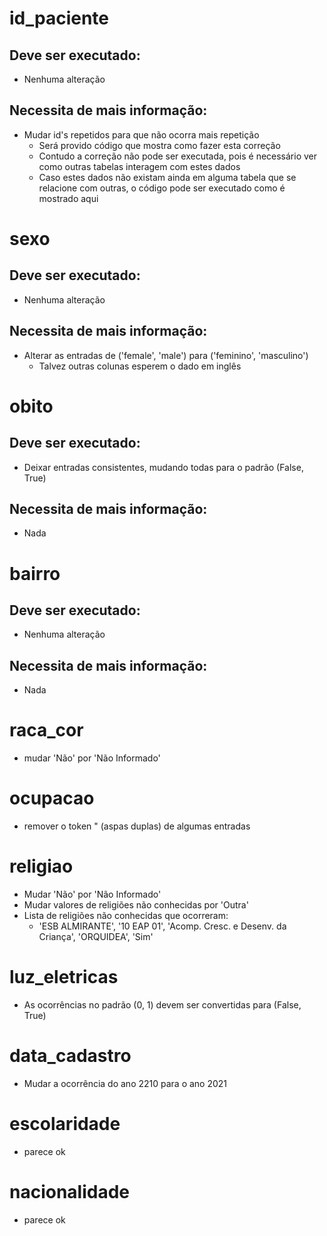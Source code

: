 # id_paciente
## Deve ser executado:
- Nenhuma alteração
## Necessita de mais informação:
- Mudar id's repetidos para que não ocorra mais repetição
    - Será provido código que mostra como fazer esta correção
    - Contudo a correção não pode ser executada, pois é necessário ver como outras tabelas interagem com estes dados
    - Caso estes dados não existam ainda em alguma tabela que se relacione com outras, o código pode ser executado como é mostrado aqui

# sexo
## Deve ser executado:
- Nenhuma alteração
## Necessita de mais informação:
- Alterar as entradas de ('female', 'male') para ('feminino', 'masculino')
    - Talvez outras colunas esperem o dado em inglês

# obito
## Deve ser executado:
- Deixar entradas consistentes, mudando todas para o padrão (False, True)
## Necessita de mais informação:
- Nada

# bairro
## Deve ser executado:
- Nenhuma alteração
## Necessita de mais informação:
- Nada

# raca_cor
- mudar 'Não' por 'Não Informado'

# ocupacao
- remover o token " (aspas duplas) de algumas entradas

# religiao
- Mudar 'Não' por 'Não Informado'
- Mudar valores de religiões não conhecidas por 'Outra'
- Lista de religiões não conhecidas que ocorreram:
    - 'ESB ALMIRANTE', '10 EAP 01', 'Acomp. Cresc. e Desenv. da Criança', 'ORQUIDEA', 'Sim'

# luz_eletricas
- As ocorrências no padrão (0, 1) devem ser convertidas para (False, True)

# data_cadastro
- Mudar a ocorrência do ano 2210 para o ano 2021

# escolaridade
- parece ok

# nacionalidade
- parece ok